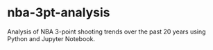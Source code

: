 # nba-3pt-analysis
Analysis of NBA 3-point shooting trends over the past 20 years using Python and Jupyter Notebook.

